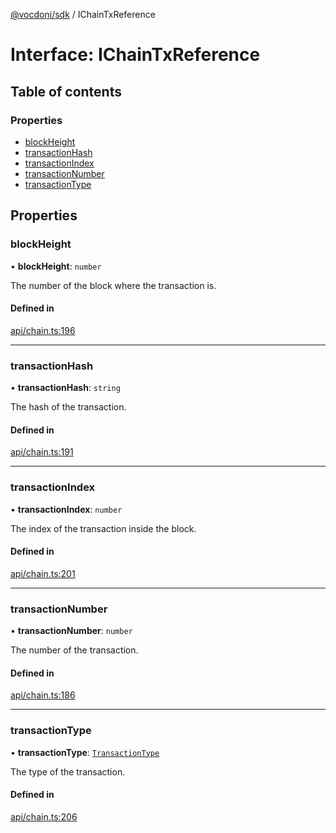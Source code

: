[@vocdoni/sdk](/sdk) / IChainTxReference

# Interface: IChainTxReference

## Table of contents

### Properties

- [blockHeight](IChainTxReference#blockheight)
- [transactionHash](IChainTxReference#transactionhash)
- [transactionIndex](IChainTxReference#transactionindex)
- [transactionNumber](IChainTxReference#transactionnumber)
- [transactionType](IChainTxReference#transactiontype)

## Properties

### blockHeight

• **blockHeight**: `number`

The number of the block where the transaction is.

#### Defined in

[api/chain.ts:196](https://github.com/vocdoni/vocdoni-sdk/blob/2ec9544f0d792289a6e591f4f269c47a23ca40a1/src/api/chain.ts#L196)

___

### transactionHash

• **transactionHash**: `string`

The hash of the transaction.

#### Defined in

[api/chain.ts:191](https://github.com/vocdoni/vocdoni-sdk/blob/2ec9544f0d792289a6e591f4f269c47a23ca40a1/src/api/chain.ts#L191)

___

### transactionIndex

• **transactionIndex**: `number`

The index of the transaction inside the block.

#### Defined in

[api/chain.ts:201](https://github.com/vocdoni/vocdoni-sdk/blob/2ec9544f0d792289a6e591f4f269c47a23ca40a1/src/api/chain.ts#L201)

___

### transactionNumber

• **transactionNumber**: `number`

The number of the transaction.

#### Defined in

[api/chain.ts:186](https://github.com/vocdoni/vocdoni-sdk/blob/2ec9544f0d792289a6e591f4f269c47a23ca40a1/src/api/chain.ts#L186)

___

### transactionType

• **transactionType**: [`TransactionType`](../enums/TransactionType)

The type of the transaction.

#### Defined in

[api/chain.ts:206](https://github.com/vocdoni/vocdoni-sdk/blob/2ec9544f0d792289a6e591f4f269c47a23ca40a1/src/api/chain.ts#L206)
